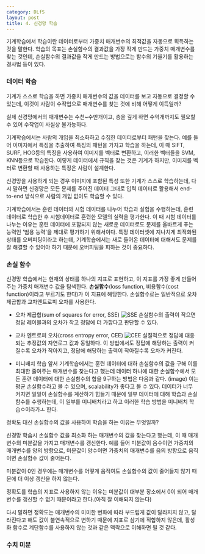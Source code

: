 ```yaml
---
category: DLfS
layout: post
title: 4. 신경망 학습
---
```

기계학습에서 학습이란 데이터로부터 가중치 매개변수의 최적값을 자동으로 획득하는 것을 말한다.
학습의 목표는 손실함수의 결과값을 가장 작게 만드는 가중치 매개변수를 찾는 것인데, 손실함수의 결과값을 작게 만드는 방법으로는 함수의 기울기를 활용하는 경사법 등이 있다.

### 데이터 학습
기계가 스스로 학습을 하면 가중치 매개변수의 값을 데이터를 보고 자동으로 결정할 수 있는데, 이것이 사람이 수작업으로 매개변수를 찾는 것에 비해 어떻게 이득일까?

실제 신경망에서의 매개변수는 수천~수만개이고, 층을 깊게 하면 수억개까지도 필요할 수 있어 수작업이 사실상 불가능하다.

기계학습에서는 사람의 개입을 최소화하고 수집한 데이터로부터 패턴을 찾는다. 예를 들어 이미지에서 특징을 추출하여 특징의 패턴을 가지고 학습을 하는데, 이 때 SIFT, SURF, HOG등의 특징을 사용하여 이미지를 벡터로 변환하고, 이러한 벡터들을 SVM, KNN등으로 학습한다. 이렇게 데이터에서 규칙을 찾는 것은 기계가 하지만, 이미지를 벡터로 변환할 때 사용하는 특징은 사람이 설계한다.

신경망을 사용하게 되는 경우 이미지에 포함된 특성 또한 기계가 스스로 학습하는데, 다시 말하면 신경망은 모든 문제를 주어진 데이터 그대로 입력 데이터로 활용해서 end-to-end 방식으로 사람의 개입 없이도 학습할 수 있다.

기계학습에서는 훈련 데이터와 시험 데이터를 나누어 학습과 실험을 수행하는데, 훈련 데이터로 학습한 후 시험데이터로 훈련한 모델의 실력을 평가한다. 이 때 시험 데이터를 나누는 이유는 훈련 데이터에 포함되지 않는 새로운 데이터로도 문제를 올바르게 푸는 능력인 '범용 능력'을 제대로 평가하기 위해서이다. 특정 데이터셋에 지나치게 최적화된 상태를 오버피팅이라고 하는데, 기계학습에서는 새로 들어온 데이터에 대해서도 문제를 잘 해결할 수 있어야 하기 때문에 오버피팅을 피하는 것이 중요하다.

### 손실 함수
신경망 학습에서는 현재의 상태를 하나의 지표로 표현하고, 이 지표를 가장 좋게 만들어주는 가중치 매개변수 값을 탐색한다. <b>손실함수</b>(loss function, 비용함수(cost function)이라고 부르기도 한다)가 이 지표에 해당한다. 손실함수로는 일반적으로 오차제곱합과 교차엔트로피 오차를 사용한다.

* 오차 제곱합(sum of squares for error, SSE)
![SSE](https://gityunjae.github.io/images/SSE.JPG)
손실함수의 출력이 작으면 정답 레이블과의 오차가 작고 정답에 더 가깝다고 판단할 수 있다.

* 교차 엔트로피 오차(cross entropy error, CEE)
![CEE](https://gityunjae.github.io/images/CEE.JPG)
실질적으로 정답에 대응되는 추정값의 자연로그 값과 동일하다. 이 방법에서도 정답에 해당하는 출력이 커질수록 오차가 작아지고, 정답에 해당하는 출력이 작아질수록 오차가 커진다.

* 미니배치 학습
앞서 기계학습에서는 훈련 데이터에 대하 손실함수의 값을 구해 이를 최대한 줄여주는 매개변수를 찾는다고 했는데 데이터 하나에 대한 손실함수에서 모든 훈련 데이터에 대한 손실함수의 합을 9구하는 방법은 다음과 같다.
(image)
이는 평균 손실함수라고 볼 수 있으며, scalability가 좋다고 볼 수 있다.
데이터가 너무 커지면 일일이 손실함수를 계산하기 힘들기 때문에 일부 데이터에 대해 학습과 손실함수를 수행하는데, 이 일부를 미니배치라고 하고 이러한 학습 방법을 미니배치 학습ㅇ이라가ㅗ 한다.

정확도 대신 손실함수의 값을 사용하여 학습을 하는 이유는 무엇일까?

신경망 학습시 손실함수 값을 최소화 하는 매개변수의 값을 찾는다고 했는데, 이 때 매개변수의 미분값을 가지고 매개변수를 갱신한다.
예를 들어 미분값이 음수이면 가중치의 매개변수를 양의 방향으로, 미분값이 양수이면 가중치의 매개변수를 음의 방향으로 움직이면 손실함수 값이 줄어든다.

미분값이 0인 경우에는 매개변수를 어떻게 움직여도 손실함수의 값이 줄어들지 않기 때문에 더 이상 갱신을 하지 않는다.

정확도를 학습의 지표로 사용하지 않는 이유는 미분값이 대부분 장소에서 0이 되어 매개변수를 갱신할 수 없기 때문이라고 한다.(아직 잘 이해되지 않는다)

다시 말하면 정확도는 매개변수의 미미한 변화에 따라 부드럽게 값이 달라지지 않고, 달라진다고 해도 값이 불연속적으로 변하기 때문에 지표로 삼기에 적합하지 않은데, 활성화 함수로 계단함수를 사용하지 않는 것과 같은 맥락으로 이해하면 될 것 같다.

### 수치 미분
